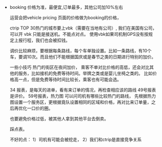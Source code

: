 - booking 价格为准，最便宜,订单最多，其他公司加10%左右
  
  运营会把vehicle pricing 页面的价格做为booking的价格，



  ctrip 
  TOP 30热门的城市要上vbk（需要在当地有公司）, 我们在美国有公司，可以开
  vbk 只能是接送机。不能点对点。
  使用vbk如果司机制GPS没有按规定上报行程，我们也会被扣钱。

  调价比较麻烦，要根据每条路线，每个车单独设置。比如一条路线，有10个车，要调10次。而且他们不能根据国庆或是春节之类的日期进行特别的加价。


  
   
  一些小技巧
  热门的街区在夜间加价，
  乘客不单对比价格的高低，还会对比其他的服务，比如接机的免费等待时间。举牌之类或是婴儿坐椅之类的。
  比如价格高一点，但是免费等待时间比较长，乘客也有可能会选。

  34 报表，是每天的进单，看有来订单的情况，再检查相应该的路线
  49号报表是评价。
  59号报表，热力图
  可以问司机有哪些比较热门的路线，
  先根据热力图设置一个服务区，更根据竟队设置相同的区域和价格，再对比来订单量，之后再优化一口价的圈。

  也要避免价格过低，被其他人拿到其他平台去倒卖。

  踩点表。

  不好的点：
  1）司机有可能会被挖走，
  2）我们和ctrip是直接竞争关系
